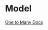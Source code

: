 # Model

[One to Many Docs](https://flask-sqlalchemy.palletsprojects.com/en/2.x/models/#one-to-many-relationships)
